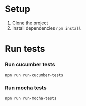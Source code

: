 # Setup

1. Clone the project
2. Install dependencies ```npm install```


# Run tests

### Run cucumber tests
```npm run run-cucumber-tests```

### Run mocha tests
```npm run run-mocha-tests```

